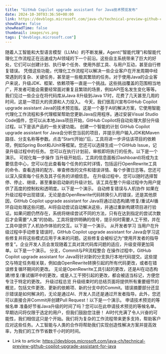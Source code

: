 ```yaml
---
title: "GitHub Copilot upgrade assistant for Java技术预览发布"
date: 2024-10-30T03:36:50+00:00
link: https://devblogs.microsoft.com/java-ch/technical-preview-github-copilot-upgrade-assistant-for-java
showShare: false
showReadTime: false
thumbnail: images/vs.png
tags: ["devblogs.microsoft.com"]
---
```

随着人工智能和大型语言模型（LLMs）的不断发展，Agent(“智能代理”)和智能代理化工作流程正在迅速成为AI领域的下一个前沿。这些自主系统带来了巨大的好处，它们可以创建计划、执行单个任务、使用外部工具、与用户互动，甚至自行修复错误。 凭借这些功能，代理化工作流程可以解决一些企业客户在开发周期中经常遇到的复杂、关键任务，甚至是一些极其繁琐的任务。对于使用Java的企业客户来说，升级JDK、框架、依赖项等一直是一个挑战。这些挑战覆盖的范围相当地广，开发者可能会需要经常面对重复且繁琐的场景，例如API签名发生变化等等。我们见过一些企业在将代码库从Java 8升级到Java 17时，花费了几天甚至几周的时间，这是一项巨大的资源和人力投入。 今天，我们很高兴宣布GitHub Copilot upgrade assistant Java的技术预览版。这是一个基于AI的解决方案，它使用智能代理化工作流程和多代理框架帮助您更新Java应用程序。通过安装Visual Studio Code插件，您可以从本地Java项目开始，GitHub Copilot将自动处理大部分升级过程。以下是该产品的一些关键功能。 创建一个智能的计划 GitHub Copilot upgrade assistant for Java会分析您当前的项目，并提示用户输入JDK和Maven路径、分支名称等参数。点击“Start(开始)”后，工具将进一步评估该项目的依赖项，例如Spring Boot和JUnit等框架。您还可以选择生成一个GitHub Issue，记录升级过程中的任务。 您可以在执行计划前，审核即将执行的任务。以下是一个演示。 可视化每一步操作 当升级开始后，工具的信息面板(Dashboard)将成为主要信息中心，您可以在此查看每个任务的实时详情，包括运行OpenRewrite工具的命令、查看选择的配方、审查修改的文件和错误详情、每个步骤日志等。您还可以深入探索每个任务及其子任务的详细信息。 在升级过程中，您可以随时选择暂停、停止、继续，甚至重新启动新的升级计划。该工具在整个升级过程中为用户提供了高度的控制权和透明度。以下是一个演示。 自动修复错误与人机协作 如果在升级过程中出现错误，无论是由OpenRewrite代码转换引入的错误，还是其他原因，GitHub Copilot upgrade assistant for Java将通过动态构建/修复/重试AI循环自动处理这些问题。AI将自动尝试自动解决这些，并通过重新构建项目进行验证。如果问题仍然存在，系统将继续尝试不同的方法，只有在达到指定的尝试次数后才会需要“人类”的协助。工具将提供明确的信号，提示何时需要人工干预，并在工具中提供了人机协作体验的交互。以下是一个演示。 从开发者学习 当用户在升级过程中手动修复错误时，GitHub Copilot upgrade assistant for Java会学习这些修复并将这些模式应用于未来的问题。这些修复会被标记为“使用开发者的指导修复”。企业开发人员会发现随着工具对其代码库问题的适应，升级变得更加简单。以下是一个演示。 分支，Commit与PR流程整合 在操作过程中，GitHub Copilot upgrade assistant for Java将针对新的分支执行本地代码提交。这些提交与特定任务相关联，例如由OpenRewrite转换引起的所有代码更改，或者在错误修复循环期间的更改。 无论是OpenRewrite工具引起的更改，还是AI在动态构建/修复/重试循环中的更改，或是人工干预引起的更改，都会被适当标记，方便您专注于特定的更改。 升级过程总览 升级结束时的总结页面将提供所有重要细节的概览，包括文件更改、更新的依赖项、新的分支中的Commit。错误摘要部分还显示错误是如何解决的，无论是通过AI、开发人员还是通过开发者指导。此外，您还可以直接合并Commit并创建Pull Request！以下是一个演示。 申请技术预览的等候名单 准备好节省Java升级的时间了吗？您可以在此申请技术预览的等候名单。早期访问将仅限于选定的用户，但我们鼓励您注册！ AI时代充满了令人兴奋的可能性，我们相信这只是个开始。我们将为复杂的工作流程带来更多支持，帮助客户应对这些任务。人工智能与人类的合作将帮助我们实现创造性解决方案并提高效率，为我们的工作节省数千小时的时间。

- Link to article: https://devblogs.microsoft.com/java-ch/technical-preview-github-copilot-upgrade-assistant-for-java